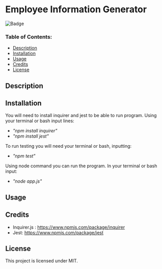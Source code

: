 # Employee Information Generator 

![Badge](https://img.shields.io/static/v1?label=License&message=MIT&color=9cf)

### Table of Contents:
* [Description](##-Description)
* [Installation](##-Installation)
* [Usage](##-Usage)
* [Credits](##-Credits)
* [License](##-License)

## Description 


## Installation
You will need to install inquirer and jest to be able to run program. Using your terminal or bash input lines: 
* *"npm install inquirer"* 
* *"npm install jest"*

To run testing you will need your terminal or bash, inputting: 
* *"npm test"*

Using node command you can run the program. In your terminal or bash input:
* *"node app.js"*

## Usage

## Credits
* Inquirer.js : https://www.npmjs.com/package/inquirer
* Jest: https://www.npmjs.com/package/jest

## License 
This project is licensed under MIT.